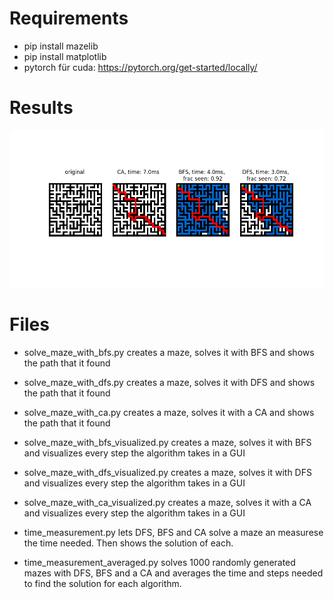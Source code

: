 # Requirements

* pip install mazelib
* pip install matplotlib
* pytorch für cuda: https://pytorch.org/get-started/locally/

# Results
![results](https://github.com/DinoDionysos/project_maze/blob/master/images/time_measurement.png)

# Files
* solve_maze_with_bfs.py creates a maze, solves it with BFS and shows the path 
that it found
* solve_maze_with_dfs.py creates a maze, solves it with DFS and shows the path 
that it found
* solve_maze_with_ca.py creates a maze, solves it with a CA and shows the path 
that it found

* solve_maze_with_bfs_visualized.py creates a maze, solves it with BFS and 
visualizes every step the algorithm takes in a GUI
* solve_maze_with_dfs_visualized.py creates a maze, solves it with DFS and 
visualizes every step the algorithm takes in a GUI
* solve_maze_with_ca_visualized.py creates a maze, solves it with a CA and 
visualizes every step the algorithm takes in a GUI

* time_measurement.py lets DFS, BFS and CA solve a maze an measurese the time 
needed. Then shows the solution of each.

* time_measurement_averaged.py solves 1000 randomly generated mazes with DFS, BFS 
and a CA and averages the time and steps needed to find the solution for each
algorithm.